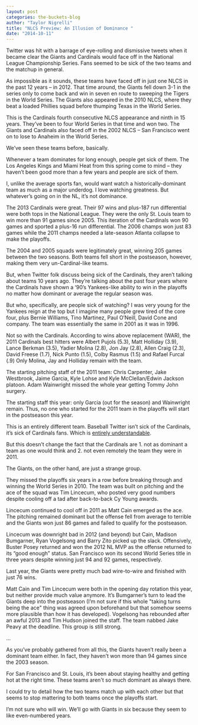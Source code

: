 ```yaml
---
layout: post
categories: the-buckets-blog
author: "Taylor Nigrelli"
title: "NLCS Preview: An Illusion of Dominance "
date: "2014-10-11"
---
```


Twitter was hit with a barrage of eye-rolling and dismissive tweets when it became clear the Giants and Cardinals would face off in the National League Championship Series. Fans seemed to be sick of the two teams and the matchup in general.

As impossible as it sounds, these teams have faced off in just one NLCS in the past 12 years – in 2012. That time around, the Giants fell down 3-1 in the series only to come back and win in seven en route to sweeping the Tigers in the World Series. The Giants also appeared in the 2010 NLCS, where they beat a loaded Phillies squad before thumping Texas in the World Series.

This is the Cardinals fourth consecutive NLCS appearance and ninth in 15 years. They’ve been to four World Series in that time and won two. The Giants and Cardinals also faced off in the 2002 NLCS – San Francisco went on to lose to Anaheim in the World Series.

We’ve seen these teams before, basically.

Whenever a team dominates for long enough, people get sick of them. The Los Angeles Kings and Miami Heat from this spring come to mind – they haven’t been good more than a few years and people are sick of them.

I, unlike the average sports fan, would want watch a historically-dominant team as much as a major underdog. I love watching greatness. But whatever’s going on in the NL, it’s not dominance.

The 2013 Cardinals were great. Their 97 wins and plus-187 run differential were both tops in the National League. They were the only St. Louis team to win more than 91 games since 2005. This iteration of the Cardinals won 90 games and sported a plus-16 run differential. The 2006 champs won just 83 games while the 2011 champs needed a late-season Atlanta collapse to make the playoffs.

The 2004 and 2005 squads were legitimately great, winning 205 games between the two seasons. Both teams fell short in the postseason, however, making them very un-Cardinal-like teams.

But, when Twitter folk discuss being sick of the Cardinals, they aren’t talking about teams 10 years ago. They’re talking about the past four years where the Cardinals have shown a ‘90’s Yankees-like ability to win in the playoffs no matter how dominant or average the regular season was.

But who, specifically, are people sick of watching? I was very young for the Yankees reign at the top but I imagine many people grew tired of the core four, plus Bernie Williams, Tino Martinez, Paul O’Neill, David Cone and company. The team was essentially the same in 2001 as it was in 1996.

Not so with the Cardinals. According to wins above replacement (WAR), the 2011 Cardinals best hitters were Albert Pujols (5.3), Matt Holliday (3.9), Lance Berkman (3.5), Yadier Molina (2.8), Jon Jay (2.8), Allen Craig (2.3), David Freese (1.7), Nick Punto (1.5), Colby Rasmus (1.5) and Rafael Furcal (.9) Only Molina, Jay and Holliday remain with the team.

The starting pitching staff of the 2011 team: Chris Carpenter, Jake Westbrook, Jaime Garcia, Kyle Lohse and Kyle McClellan/Edwin Jackson platoon. Adam Wainwright missed the whole year getting Tommy John surgery.

The starting staff this year: only Garcia (out for the season) and Wainwright remain. Thus, no one who started for the 2011 team in the playoffs will start in the postseason this year.

This is an entirely different team. Baseball Twitter isn’t sick of the Cardinals, it’s sick of Cardinals fans. Which is [entirely understandable](http://deadspin.com/cardinals-fans-get-ugly-in-clash-with-ferguson-proteste-1643282285).

But this doesn’t change the fact that the Cardinals are 1. not as dominant a team as one would think and 2. not even remotely the team they were in 2011.

The Giants, on the other hand, are just a strange group.

They missed the playoffs six years in a row before breaking through and winning the World Series in 2010. The team was built on pitching and the ace of the squad was Tim Lincecum, who posted very good numbers despite cooling off a tad after back-to-back Cy Young awards.

Lincecum continued to cool off in 2011 as Matt Cain emerged as the ace. The pitching remained dominant but the offense fell from average to terrible and the Giants won just 86 games and failed to qualify for the postseason.

Lincecum was downright bad in 2012 (and beyond) but Cain, Madison Bumgarner, Ryan Vogelsong and Barry Zito picked up the slack. Offensively, Buster Posey returned and won the 2012 NL MVP as the offense returned to its “good enough” status. San Francisco won its second World Series title in three years despite winning just 94 and 92 games, respectively.

Last year, the Giants were pretty much bad wire-to-wire and finished with just 76 wins.

Matt Cain and Tim Lincecum were both in the opening day rotation this year, but neither provide much value anymore. It’s Bumgarner’s turn to lead the Giants deep into the postseason (I’m not sure if this whole "taking turns being the ace" thing was agreed upon beforehand but that somehow seems more plausible than how it has developed). Vogelsong has rebounded after an awful 2013 and Tim Hudson joined the staff. The team nabbed Jake Peavy at the deadline. This group is still strong.

…

As you’ve probably gathered from all this, the Giants haven’t really been a dominant team either. In fact, they haven’t won more than 94 games since the 2003 season.

For San Francisco and St. Louis, it’s been about staying healthy and getting hot at the right time. These teams aren't so much dominant as always there.

I could try to detail how the two teams match up with each other but that seems to stop mattering to both teams once the playoffs start.

I’m not sure who will win. We’ll go with Giants in six because they seem to like even-numbered years.


